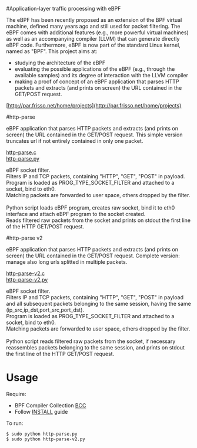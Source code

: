 #Application-layer traffic processing with eBPF

The eBPF has been recently proposed as an extension of the BPF virtual machine, defined many years ago and still used for packet filtering. The eBPF comes with additional features (e.g., more powerful virtual machines) as well as an accompanying compiler (LLVM) that can generate directly eBPF code. Furthermore, eBPF is now part of the standard Linux kernel, named as "BPF".
This project aims at:
- studying the architecture of the eBPF
- evaluating the possible applications of the eBPF (e.g., through the available samples) and its degree of interaction with the LLVM compiler
- making a proof of concept of an eBPF application that parses HTTP packets and extracts (and prints on screen) the URL contained in the GET/POST request.

[http://par.frisso.net/home/projects](http://par.frisso.net/home/projects)

#http-parse

eBPF application that parses HTTP packets and extracts (and prints on screen) the URL contained in the GET/POST request. This simple version truncates url if not entirely contained in only one packet.

[http-parse.c](http-parse.c) <br />
[http-parse.py](http-parse.py)

eBPF socket filter. <br />
Filters IP and TCP packets, containing "HTTP", "GET", "POST" in payload. <br />
Program is loaded as PROG_TYPE_SOCKET_FILTER and attached to a socket, bind to eth0. <br />
Matching packets are forwarded to user space, others dropped by the filter.<br />
<br />
Python script loads eBPF program, creates raw socket, bind it to eth0 interface and attach eBPF program to the socket created. <br />
Reads filtered raw packets from the socket and prints on stdout the first line of the HTTP GET/POST request.

#http-parse v2

eBPF application that parses HTTP packets and extracts (and prints on screen) the URL contained in the GET/POST request. Complete version: manage also long urls splitted in multiple packets.

[http-parse-v2.c](http-parse-v2.c) <br />
[http-parse-v2.py](http-parse-v2.py)

eBPF socket filter.<br />
Filters IP and TCP packets, containing "HTTP", "GET", "POST" in payload and all subsequent packets belonging to the same session, having the same (ip_src,ip_dst,port_src,port_dst).<br />
Program is loaded as PROG_TYPE_SOCKET_FILTER and attached to a socket, bind to eth0. <br />
Matching packets are forwarded to user space, others dropped by the filter.<br />
<br />
Python script reads filtered raw packets from the socket, if necessary reassembles packets belonging to the same session, and prints on stdout the first line of the HTTP GET/POST request. <br />

# Usage

Require:
- BPF Compiler Collection [BCC](https://github.com/iovisor/bcc)
- Follow [INSTALL](https://github.com/iovisor/bcc/blob/master/INSTALL.md) guide

To run:

```Shell
$ sudo python http-parse.py
$ sudo python http-parse-v2.py
```